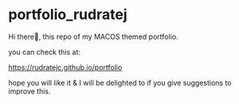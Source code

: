 # portfolio_rudratej
Hi there👋, this repo of my MACOS themed portfolio.

you can check this at:

https://rudratejc.github.io/portfolio


hope you will like it & I will be delighted to if you give  suggestions to improve this.

